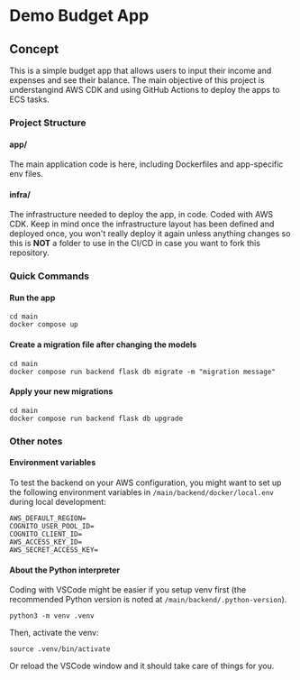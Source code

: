 # Demo Budget App

## Concept

This is a simple budget app that allows users to input their income and expenses and see their balance.
The main objective of this project is understangind AWS CDK and using GitHub Actions to deploy the apps to ECS tasks.

### Project Structure

#### app/

The main application code is here, including Dockerfiles and app-specific env files.

#### infra/

The infrastructure needed to deploy the app, in code. Coded with AWS CDK. Keep in mind once the infrastructure layout has been defined and deployed once, you won't really deploy it again unless anything changes so this is **NOT** a folder to use in the CI/CD in case you want to fork this repository.

### Quick Commands

#### Run the app

```
cd main
docker compose up
```

#### Create a migration file after changing the models

```
cd main
docker compose run backend flask db migrate -m "migration message"
```

#### Apply your new migrations

```
cd main
docker compose run backend flask db upgrade
```

### Other notes

#### Environment variables

To test the backend on your AWS configuration, you might want to set up the following environment variables in `/main/backend/docker/local.env` during local development:

```
AWS_DEFAULT_REGION=
COGNITO_USER_POOL_ID=
COGNITO_CLIENT_ID=
AWS_ACCESS_KEY_ID=
AWS_SECRET_ACCESS_KEY=
```

#### About the Python interpreter

Coding with VSCode might be easier if you setup venv first (the recommended Python version is noted at `/main/backend/.python-version`).

```
python3 -m venv .venv
```

Then, activate the venv:

```
source .venv/bin/activate
```

Or reload the VSCode window and it should take care of things for you.
